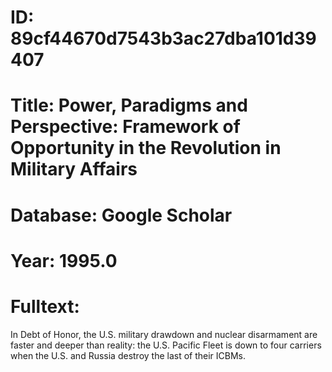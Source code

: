 # ID: 89cf44670d7543b3ac27dba101d39407
# Title: Power, Paradigms and Perspective: Framework of Opportunity in the Revolution in Military Affairs
# Database: Google Scholar
# Year: 1995.0
# Fulltext:
In Debt of Honor, the U.S. military drawdown and nuclear disarmament are faster and deeper than reality: the U.S. Pacific Fleet is down to four carriers when the U.S. and Russia destroy the last of their ICBMs.